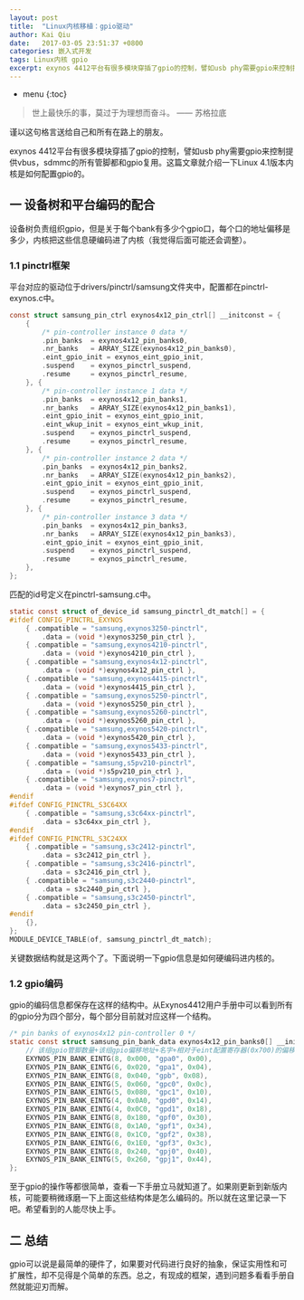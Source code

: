 ```yaml
---
layout: post
title:  "Linux内核移植：gpio驱动"
author: Kai Qiu
date:   2017-03-05 23:51:37 +0800
categories: 嵌入式开发
tags: Linux内核 gpio
excerpt: exynos 4412平台有很多模块穿插了gpio的控制，譬如usb phy需要gpio来控制提供bus，sdmmc的所有管脚都和gpio复用。这篇文章就介绍一下Linux 4.1版本内核是如何配置gpio的。
---
```


* menu
{:toc}

> 世上最快乐的事，莫过于为理想而奋斗。 —— 苏格拉底

谨以这句格言送给自己和所有在路上的朋友。

exynos 4412平台有很多模块穿插了gpio的控制，譬如usb phy需要gpio来控制提供vbus，sdmmc的所有管脚都和gpio复用。这篇文章就介绍一下Linux 4.1版本内核是如何配置gpio的。

## 一 设备树和平台编码的配合

设备树负责组织gpio，但是关于每个bank有多少个gpio口，每个口的地址偏移是多少，内核把这些信息硬编码进了内核（我觉得后面可能还会调整）。
	
### 1.1 pinctrl框架

平台对应的驱动位于drivers/pinctrl/samsung文件夹中，配置都在pinctrl-exynos.c中。

```c
const struct samsung_pin_ctrl exynos4x12_pin_ctrl[] __initconst = {
	{
		/* pin-controller instance 0 data */
		.pin_banks	= exynos4x12_pin_banks0,
		.nr_banks	= ARRAY_SIZE(exynos4x12_pin_banks0),
		.eint_gpio_init = exynos_eint_gpio_init,
		.suspend	= exynos_pinctrl_suspend,
		.resume		= exynos_pinctrl_resume,
	}, {
		/* pin-controller instance 1 data */
		.pin_banks	= exynos4x12_pin_banks1,
		.nr_banks	= ARRAY_SIZE(exynos4x12_pin_banks1),
		.eint_gpio_init = exynos_eint_gpio_init,
		.eint_wkup_init = exynos_eint_wkup_init,
		.suspend	= exynos_pinctrl_suspend,
		.resume		= exynos_pinctrl_resume,
	}, {
		/* pin-controller instance 2 data */
		.pin_banks	= exynos4x12_pin_banks2,
		.nr_banks	= ARRAY_SIZE(exynos4x12_pin_banks2),
		.eint_gpio_init = exynos_eint_gpio_init,
		.suspend	= exynos_pinctrl_suspend,
		.resume		= exynos_pinctrl_resume,
	}, {
		/* pin-controller instance 3 data */
		.pin_banks	= exynos4x12_pin_banks3,
		.nr_banks	= ARRAY_SIZE(exynos4x12_pin_banks3),
		.eint_gpio_init = exynos_eint_gpio_init,
		.suspend	= exynos_pinctrl_suspend,
		.resume		= exynos_pinctrl_resume,
	},
};
```

匹配的id号定义在pinctrl-samsung.c中。

```c
static const struct of_device_id samsung_pinctrl_dt_match[] = {
#ifdef CONFIG_PINCTRL_EXYNOS
	{ .compatible = "samsung,exynos3250-pinctrl",
		.data = (void *)exynos3250_pin_ctrl },
	{ .compatible = "samsung,exynos4210-pinctrl",
		.data = (void *)exynos4210_pin_ctrl },
	{ .compatible = "samsung,exynos4x12-pinctrl",
		.data = (void *)exynos4x12_pin_ctrl },
	{ .compatible = "samsung,exynos4415-pinctrl",
		.data = (void *)exynos4415_pin_ctrl },
	{ .compatible = "samsung,exynos5250-pinctrl",
		.data = (void *)exynos5250_pin_ctrl },
	{ .compatible = "samsung,exynos5260-pinctrl",
		.data = (void *)exynos5260_pin_ctrl },
	{ .compatible = "samsung,exynos5420-pinctrl",
		.data = (void *)exynos5420_pin_ctrl },
	{ .compatible = "samsung,exynos5433-pinctrl",
		.data = (void *)exynos5433_pin_ctrl },
	{ .compatible = "samsung,s5pv210-pinctrl",
		.data = (void *)s5pv210_pin_ctrl },
	{ .compatible = "samsung,exynos7-pinctrl",
		.data = (void *)exynos7_pin_ctrl },
#endif
#ifdef CONFIG_PINCTRL_S3C64XX
	{ .compatible = "samsung,s3c64xx-pinctrl",
		.data = s3c64xx_pin_ctrl },
#endif
#ifdef CONFIG_PINCTRL_S3C24XX
	{ .compatible = "samsung,s3c2412-pinctrl",
		.data = s3c2412_pin_ctrl },
	{ .compatible = "samsung,s3c2416-pinctrl",
		.data = s3c2416_pin_ctrl },
	{ .compatible = "samsung,s3c2440-pinctrl",
		.data = s3c2440_pin_ctrl },
	{ .compatible = "samsung,s3c2450-pinctrl",
		.data = s3c2450_pin_ctrl },
#endif
	{},
};
MODULE_DEVICE_TABLE(of, samsung_pinctrl_dt_match);
```

关键数据结构就是这两个了。下面说明一下gpio信息是如何硬编码进内核的。

### 1.2 gpio编码

gpio的编码信息都保存在这样的结构中。从Exynos4412用户手册中可以看到所有的gpio分为四个部分，每个部分目前就对应这样一个结构。

```c
/* pin banks of exynos4x12 pin-controller 0 */
static const struct samsung_pin_bank_data exynos4x12_pin_banks0[] __initconst = {
	// 该组gpio管脚数量+该组gpio偏移地址+名字+相对于eint配置寄存器(0x700)的偏移
	EXYNOS_PIN_BANK_EINTG(8, 0x000, "gpa0", 0x00),
	EXYNOS_PIN_BANK_EINTG(6, 0x020, "gpa1", 0x04),
	EXYNOS_PIN_BANK_EINTG(8, 0x040, "gpb", 0x08),
	EXYNOS_PIN_BANK_EINTG(5, 0x060, "gpc0", 0x0c),
	EXYNOS_PIN_BANK_EINTG(5, 0x080, "gpc1", 0x10),
	EXYNOS_PIN_BANK_EINTG(4, 0x0A0, "gpd0", 0x14),
	EXYNOS_PIN_BANK_EINTG(4, 0x0C0, "gpd1", 0x18),
	EXYNOS_PIN_BANK_EINTG(8, 0x180, "gpf0", 0x30),
	EXYNOS_PIN_BANK_EINTG(8, 0x1A0, "gpf1", 0x34),
	EXYNOS_PIN_BANK_EINTG(8, 0x1C0, "gpf2", 0x38),
	EXYNOS_PIN_BANK_EINTG(6, 0x1E0, "gpf3", 0x3c),
	EXYNOS_PIN_BANK_EINTG(8, 0x240, "gpj0", 0x40),
	EXYNOS_PIN_BANK_EINTG(5, 0x260, "gpj1", 0x44),
};
```

至于gpio的操作等都很简单，查看一下手册立马就知道了。如果刚更新到新版内核，可能要稍微琢磨一下上面这些结构体是怎么编码的。所以就在这里记录一下吧。希望看到的人能尽快上手。

## 二 总结

gpio可以说是最简单的硬件了，如果要对代码进行良好的抽象，保证实用性和可扩展性，却不见得是个简单的东西。总之，有现成的框架，遇到问题多看看手册自然就能迎刃而解。
